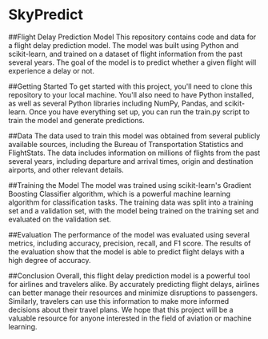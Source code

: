 # SkyPredict
##Flight Delay Prediction Model
This repository contains code and data for a flight delay prediction model. The model was built using Python and scikit-learn, and trained on a dataset of flight information from the past several years. The goal of the model is to predict whether a given flight will experience a delay or not.

##Getting Started
To get started with this project, you'll need to clone this repository to your local machine. You'll also need to have Python installed, as well as several Python libraries including NumPy, Pandas, and scikit-learn. Once you have everything set up, you can run the train.py script to train the model and generate predictions.

##Data
The data used to train this model was obtained from several publicly available sources, including the Bureau of Transportation Statistics and FlightStats. The data includes information on millions of flights from the past several years, including departure and arrival times, origin and destination airports, and other relevant details.

##Training the Model
The model was trained using scikit-learn's Gradient Boosting Classifier algorithm, which is a powerful machine learning algorithm for classification tasks. The training data was split into a training set and a validation set, with the model being trained on the training set and evaluated on the validation set.

##Evaluation
The performance of the model was evaluated using several metrics, including accuracy, precision, recall, and F1 score. The results of the evaluation show that the model is able to predict flight delays with a high degree of accuracy.

##Conclusion
Overall, this flight delay prediction model is a powerful tool for airlines and travelers alike. By accurately predicting flight delays, airlines can better manage their resources and minimize disruptions to passengers. Similarly, travelers can use this information to make more informed decisions about their travel plans. We hope that this project will be a valuable resource for anyone interested in the field of aviation or machine learning.
